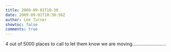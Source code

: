 ```yaml
---
title: 2009-09-01T10-30
date: 2009-09-01T10:30:56Z
author: Lee Turner
showtoc: false
comments: true
---
```


4 out of 5000 places to call to let them know we are moving..........................

